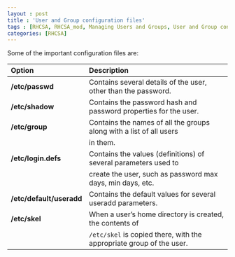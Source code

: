 ```yaml
---
layout : post
title : 'User and Group configuration files'
tags : [RHCSA, RHCSA_mod, Managing Users and Groups, User and Group configuration files]
categories: [RHCSA]
---
```



Some of the important configuration files
are:

| **Option**               | **Description**                                                      |
| :----------------------- | :------------------------------------------------------------------- |
| **/etc/passwd**          | Contains several details of the user, other than the password.       |
| **/etc/shadow**          | Contains the password hash and password properties for the user.     |
| **/etc/group**           | Contains the names of all the groups along with a list of all users  |
|                          | in them.                                                             |
| **/etc/login.defs**      | Contains the values (definitions) of several parameters used to      |
|                          | create the user, such as password max days, min days, etc.           |
| **/etc/default/useradd** | Contains the default values for several useradd parameters.          |
| **/etc/skel**            | When a user’s home directory is created, the contents of             |
|                          | `/etc/skel` is copied there, with the appropriate group of the user. |
